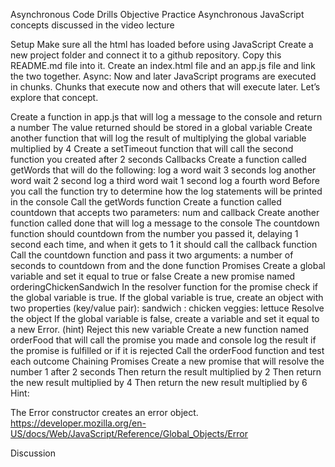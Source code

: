 Asynchronous Code Drills
Objective
Practice Asynchronous JavaScript concepts discussed in the video lecture

Setup
Make sure all the html has loaded before using JavaScript
Create a new project folder and connect it to a github repository. Copy this README.md file into it.
Create an index.html file and an app.js file and link the two together.
Async: Now and later
JavaScript programs are executed in chunks. Chunks that execute now and others that will execute later. Let’s explore that concept.

Create a function in app.js that will log a message to the console and return a number
The value returned should be stored in a global variable
Create another function that will log the result of multiplying the global variable multiplied by 4
Create a setTimeout function that will call the second function you created after 2 seconds
Callbacks
Create a function called getWords that will do the following:
log a word
wait 3 seconds
log another word
wait 2 second
log a third word
wait 1 second
log a fourth word
Before you call the function try to determine how the log statements will be printed in the console
Call the getWords function
Create a function called countdown that accepts two parameters: num and callback
Create another function called done that will log a message to the console
The countdown function should countdown from the number you passed it, delaying 1 second each time, and when it gets to 1 it should call the callback function
Call the countdown function and pass it two arguments: a number of seconds to countdown from and the done function
Promises
Create a global variable and set it equal to true or false
Create a new promise named orderingChickenSandwich
In the resolver function for the promise check if the global variable is true.
If the global variable is true, create an object with two properties (key/value pair):
sandwich : chicken
veggies: lettuce
Resolve the object
If the global variable is false, create a variable and set it equal to a new Error. (hint)
Reject this new variable
Create a new function named orderFood that will call the promise you made and console log the result if the promise is fulfilled or if it is rejected
Call the orderFood function and test each outcome
Chaining Promises
Create a new promise that will resolve the number 1 after 2 seconds
Then return the result multiplied by 2
Then return the new result multiplied by 4
Then return the new result multiplied by 6
Hint:

The Error constructor creates an error object. https://developer.mozilla.org/en-US/docs/Web/JavaScript/Reference/Global_Objects/Error

Discussion
